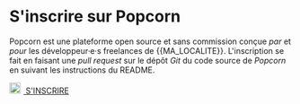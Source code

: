 # S'inscrire sur Popcorn

Popcorn est une plateforme open source et sans commission conçue _par_ et _pour_ les développeur·e·s freelances de {{MA_LOCALITE}}. L'inscription se fait en faisant une _pull request_ sur le dépôt _Git_ du code source de _Popcorn_ en suivant les instructions du README.

<div class="has-text-centered section">
<a class="button is-primary" href="https://github.com/{{MON_POPCORN}}/{{MON_POPCORN}}#cr%C3%A9er-son-profil"><img style="width:20px;margin-right:5px" src="/icons/github.svg"> S'INSCRIRE </a>
</div>
